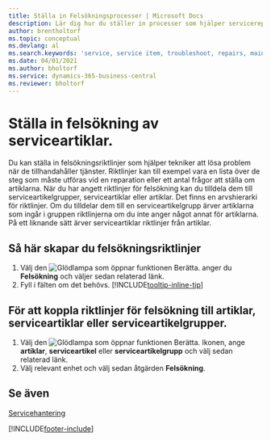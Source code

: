 ```yaml
---
title: Ställa in Felsökningsprocesser | Microsoft Docs
description: Lär dig hur du ställer in processer som hjälper servicerepresentanten att identifiera och lösa problem med serviceartiklar.
author: brentholtorf
ms.topic: conceptual
ms.devlang: al
ms.search.keywords: 'service, service item, troubleshoot, repairs, maintenance'
ms.date: 04/01/2021
ms.author: bholtorf
ms.service: dynamics-365-business-central
ms.reviewer: bholtorf
---
```


# <a name="setting-up-troubleshooting-for-service-items"></a>Ställa in felsökning av serviceartiklar.
Du kan ställa in felsökningsriktlinjer som hjälper tekniker att lösa problem när de tillhandahåller tjänster. Riktlinjer kan till exempel vara en lista över de steg som måste utföras vid en reparation eller ett antal frågor att ställa om artiklarna. När du har angett riktlinjer för felsökning kan du tilldela dem till serviceartikelgrupper, serviceartiklar eller artiklar. Det finns en arvshierarki för riktlinjer. Om du tilldelar dem till en serviceartikelgrupp ärver artiklarna som ingår i gruppen riktlinjerna om du inte anger något annat för artiklarna. På ett liknande sätt ärver serviceartiklar riktlinjer från artiklar.  

## <a name="to-set-up-troubleshooting-guidelines"></a>Så här skapar du felsökningsriktlinjer
1. Välj den ![Glödlampa som öppnar funktionen Berätta.](media/ui-search/search_small.png "Berätta vad du vill göra") anger du **Felsökning** och väljer sedan relaterad länk.  
2. Fyll i fälten om det behövs. [!INCLUDE[tooltip-inline-tip](includes/tooltip-inline-tip_md.md)]  

## <a name="to-assign-troubleshooting-guidelines-to-items-service-items-or-service-item-groups"></a>För att koppla riktlinjer för felsökning till artiklar, serviceartiklar eller serviceartikelgrupper.
1. Välj den ![Glödlampa som öppnar funktionen Berätta.](media/ui-search/search_small.png "Berätta vad du vill göra") Ikonen, ange **artiklar**, **serviceartikel** eller **serviceartikelgrupp** och välj sedan relaterad länk.  
2. Välj relevant enhet och välj sedan åtgärden **Felsökning**.  

## <a name="see-also"></a>Se även
[Servicehantering](service-service.md)

[!INCLUDE[footer-include](includes/footer-banner.md)]
